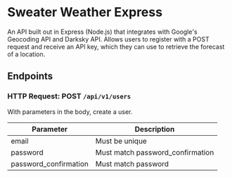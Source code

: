 # Sweater Weather Express
An API built out in Express (Node.js) that integrates with Google's Geocoding API and Darksky API.  Allows users to register with a POST request and receive an API key, which they can use to retrieve the forecast of a location.

## Endpoints
### HTTP Request: POST `/api/v1/users`
With parameters in the body, create a user.

| Parameter  | Description                                |
|------------|--------------------------------------------|
| email       | Must be unique        |
| password | Must match password_confirmation        |
| password_confirmation | Must match password        |
